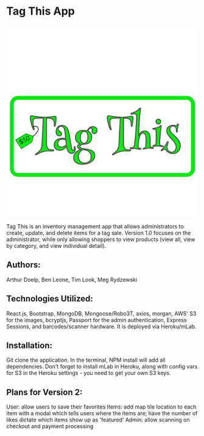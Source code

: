 # Tag This App
<img src="/client/public/logo1.png" alt="tag this logo"/>

Tag This is an inventory management app that allows administrators to create, update, and delete items for a tag sale. Version 1.0 focuses on the administrator, while only allowing shoppers to view products (view all, view by category, and view individual detail).

Authors:
--------
Arthur Doelp, Ben Leone, Tim Look, Meg Rydzewski

Technologies Utilized: 
----------------------
React.js, Bootstrap, MongoDB, Mongoose/Robo3T, axios, morgan, AWS' S3 for the images, bcryptjs, Passport for the admin authentication, Express Sessions, and barcodes/scanner hardware. It is deployed via Heroku/mLab.

Installation:
-------------
Git clone the application. In the terminal, NPM install will add all dependencies.  Don't forget to install mLab in Heroku, along with config vars for S3 in the Heroku settings - you need to get your own S3 keys.

Plans for Version 2:
--------------------
User: allow users to save their favorites
Items: add map tile location to each item with a modal which tells users where the items are; have the number of likes dictate which items show up as 'featured'
Admin: allow scanning on checkout and payment processing

